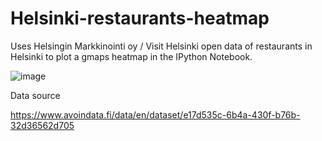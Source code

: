# Helsinki-restaurants-heatmap

Uses Helsingin Markkinointi oy / Visit Helsinki open data of restaurants in Helsinki to plot a gmaps heatmap in the IPython Notebook.

![image](https://user-images.githubusercontent.com/33651009/35947926-c9c1cbb8-0c72-11e8-932b-c153b9501145.png)


Data source

https://www.avoindata.fi/data/en/dataset/e17d535c-6b4a-430f-b76b-32d36562d705
